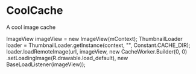 CoolCache
=========

A cool image cache

ImageView imageView = new ImageView(mContext);
ThumbnailLoader loader = ThumbnailLoader.getInstance(context, "", Constant.CACHE_DIR);
loader.loadRemoteImage(url, imageView,
				new CacheWorker.Builder(0, 0)
						.setLoadingImage(R.drawable.load_default),
				new BaseLoadListener(imageView));
